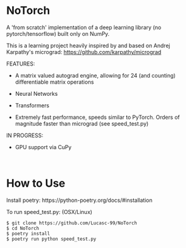 <h1>NoTorch</h1>

A 'from scratch' implementation of a deep learning library (no pytorch/tensorflow) built only on NumPy. 

This is a learning project heavily inspired by and based on Andrej Karpathy's micrograd:
https://github.com/karpathy/micrograd


FEATURES:

- A matrix valued autograd engine, allowing for 24 (and counting) differentiable matrix operations

- Neural Networks

- Transformers

- Extremely fast performance, speeds similar to PyTorch. Orders of magnitude faster than micrograd (see speed_test.py)

IN PROGRESS:

- GPU support via CuPy

<br>
<h1>How to Use</h1>
Install poetry: https://python-poetry.org/docs/#installation

To run speed_test.py: (OSX/Linux)
```
$ git clone https://github.com/Lucasc-99/NoTorch
$ cd NoTorch
$ poetry install 
$ poetry run python speed_test.py
```

